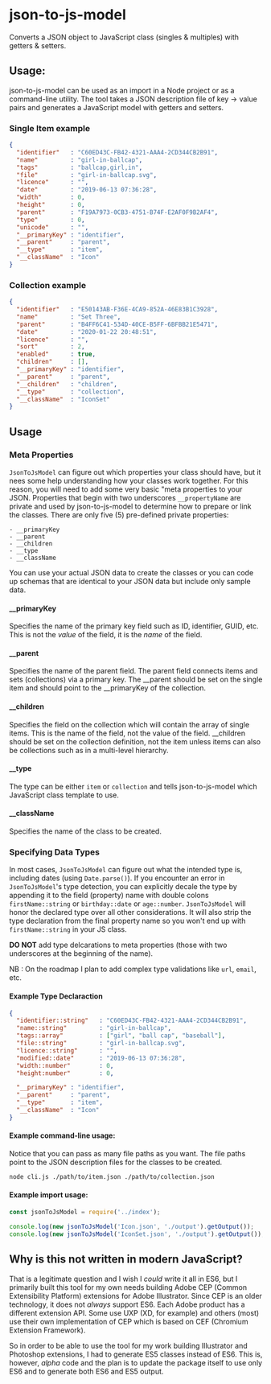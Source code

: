 # json-to-js-model

Converts a JSON object to JavaScript class (singles &amp; multiples) with getters &amp; setters.

## Usage:

json-to-js-model can be used as an import in a Node project or as a command-line utility. The tool takes a JSON
description file of key -> value pairs and generates a JavaScript model with getters and setters.

### Single Item example

```json
{
  "identifier"   : "C60ED43C-FB42-4321-AAA4-2CD344CB2B91",
  "name"         : "girl-in-ballcap",
  "tags"         : "ballcap,girl,in",
  "file"         : "girl-in-ballcap.svg",
  "licence"      : "",
  "date"         : "2019-06-13 07:36:28",
  "width"        : 0,
  "height"       : 0,
  "parent"       : "F19A7973-0CB3-4751-B74F-E2AF0F9B2AF4",
  "type"         : 0,
  "unicode"      : "",
  "__primaryKey" : "identifier",
  "__parent"     : "parent",
  "__type"       : "item",
  "__className"  : "Icon"
}
```
### Collection example

```json
{
  "identifier"   : "E50143AB-F36E-4CA9-852A-46E83B1C3928",
  "name"         : "Set Three",
  "parent"       : "B4FF6C41-534D-40CE-B5FF-6BFBB21E5471",
  "date"         : "2020-01-22 20:48:51",
  "licence"      : "",
  "sort"         : 2,
  "enabled"      : true,
  "children"     : [],
  "__primaryKey" : "identifier",
  "__parent"     : "parent",
  "__children"   : "children",
  "__type"       : "collection",
  "__className"  : "IconSet"
}
```

## Usage

### Meta Properties

`JsonToJsModel` can figure out which properties your class should have, but it nees some help understanding 
how your classes work together. For this reason, you will need to add some very basic "meta properties to 
your JSON. Properties that begin with two underscores `__propertyName` are private and used by json-to-js-model to 
determine how to prepare or link the classes. There are only five (5) pre-defined 
private properties:

```
- __primaryKey
- __parent
- __children
- __type
- __className
```

You can use your actual JSON data to create the classes or you can code up schemas that are identical to your 
JSON data but include only sample data.

#### __primaryKey

Specifies the name of the primary key field such as ID, identifier, GUID, etc. This is not the *value* of the field, it is the *name* of the field.

#### __parent

Specifies the name of the parent field. The parent field connects items and sets (collections) via a primary key. The __parent should be set on 
the single item and should point to the __primaryKey of the collection.

#### __children

Specifies the field on the collection which will contain the array of single items. This is the name of the field, not the value of the field. 
__children should be set on the collection definition, not the item unless items can also be collections such as in a multi-level hierarchy.

#### __type

The type can be either `item` or `collection` and tells json-to-js-model which JavaScript class template to use.

#### __className

Specifies the name of the class to be created.

### Specifying Data Types

In most cases, `JsonToJsModel` can figure out what the intended type is, including dates (using `Date.parse()`). 
If you encounter an error in `JsonToJsModel`'s type detection, you can explicitly decale the type by appending it 
to the field (property) name with double colons `firstName::string` or `birthday::date` or `age::number`. 
`JsonToJsModel` will honor the declared type over all other considerations. It will also strip the type declaration 
from the final property name so you won't end up with `firstName::string` in your JS class.

**DO NOT** add type delcarations to meta properties (those with two underscores at the beginning of the name).

NB : On the roadmap I plan to add complex type validations like `url`, `email`, etc.

#### Example Type Declaraction

```json
{
  "identifier::string"   : "C60ED43C-FB42-4321-AAA4-2CD344CB2B91",
  "name::string"         : "girl-in-ballcap",
  "tags::array"          : ["girl", "ball cap", "baseball"],
  "file::string"         : "girl-in-ballcap.svg",
  "licence::string"      : "",
  "modified::date"       : "2019-06-13 07:36:28",
  "width::number"        : 0,
  "height:number"        : 0,

  "__primaryKey" : "identifier",
  "__parent"     : "parent",
  "__type"       : "item",
  "__className"  : "Icon"
}
```

#### Example command-line usage:

Notice that you can pass as many file paths as you want. The file paths point to the JSON description 
files for the classes to be created.

```bash
node cli.js ./path/to/item.json ./path/to/collection.json
```

#### Example import usage:

```javascript
const jsonToJsModel = require('../index');

console.log(new jsonToJsModel('Icon.json', './output').getOutput());
console.log(new jsonToJsModel('IconSet.json', './output').getOutput());
```

## Why is this not written in modern JavaScript?

That is a legitimate question and I wish I _could_ write it all in ES6, but I primarily built this tool for my own needs 
building Adobe CEP (Common Extensibility Platform) extensions for Adobe Illustrator. Since CEP is an older technology, 
it does not _always_ support ES6. Each Adobe product has a different extension API. Some use UXP (XD, for example) and 
others (most) use their own implementation of CEP which is based on CEF (Chromium Extension Framework). 

So in order to be able to use the tool for my work building Illustrator and Photoshop extensions, I had to generate 
ES5 classes instead of ES6. This is, however, _alpha_ code and the plan is to update the package itself to use only 
ES6 and to generate both ES6 and ES5 output.